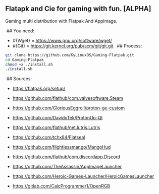 ## Flatapk and Cie for gaming with fun. [ALPHA]
Gaming multi distribution with Flatpak And AppImage.

 ## You need:
- #{Wget} = https://www.gnu.org/software/wget/ 
- #{Git} = https://git.kernel.org/pub/scm/git/git.git 
  ## Process:
```bash
git clone https://github.com/KyLinuxOS/Gaming-Flatpak.git
cd Gaming-Flatpak
chmod +x ./install.sh
./install.sh
```
 ## Sources:
- https://flatpak.org/setup/

- https://github.com/flathub/com.valvesoftware.Steam
- https://github.com/GloriousEggroll/proton-ge-custom
- https://github.com/DavidoTek/ProtonUp-Qt
- https://github.com/flathub/net.lutris.Lutris
- https://github.com/tchx84/Flatseal
- https://github.com/flightlessmango/MangoHud
- https://github.com/flathub/com.discordapp.Discord
- https://github.com/TheAssassin/AppImageLauncher
- https://github.com/Heroic-Games-Launcher/HeroicGamesLauncher
- https://gitlab.com/CalcProgrammer1/OpenRGB
